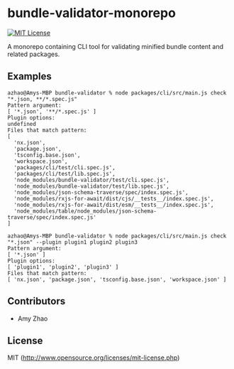 # bundle-validator-monorepo

[![MIT License][license-image]][license-url]

A monorepo containing CLI tool for validating minified bundle content and related packages.

## Examples

```console
azhao@Amys-MBP bundle-validator % node packages/cli/src/main.js check "*.json, **/*.spec.js"
Pattern argument:
[ '*.json', '**/*.spec.js' ]
Plugin options:
undefined
Files that match pattern:
[
  'nx.json',
  'package.json',
  'tsconfig.base.json',
  'workspace.json',
  'packages/cli/test/cli.spec.js',
  'packages/cli/test/lib.spec.js',
  'node_modules/bundle-validator/test/cli.spec.js',
  'node_modules/bundle-validator/test/lib.spec.js',
  'node_modules/json-schema-traverse/spec/index.spec.js',
  'node_modules/rxjs-for-await/dist/cjs/__tests__/index.spec.js',
  'node_modules/rxjs-for-await/dist/esm/__tests__/index.spec.js',
  'node_modules/table/node_modules/json-schema-traverse/spec/index.spec.js'
]
```

```console
azhao@Amys-MBP bundle-validator % node packages/cli/src/main.js check "*.json" --plugin plugin1 plugin2 plugin3
Pattern argument:
[ '*.json' ]
Plugin options:
[ 'plugin1', 'plugin2', 'plugin3' ]
Files that match pattern:
[ 'nx.json', 'package.json', 'tsconfig.base.json', 'workspace.json' ]
```

## Contributors

- Amy Zhao

## License

MIT (http://www.opensource.org/licenses/mit-license.php)

[license-image]: http://img.shields.io/badge/license-MIT-blue.svg?style=flat
[license-url]: LICENSE
